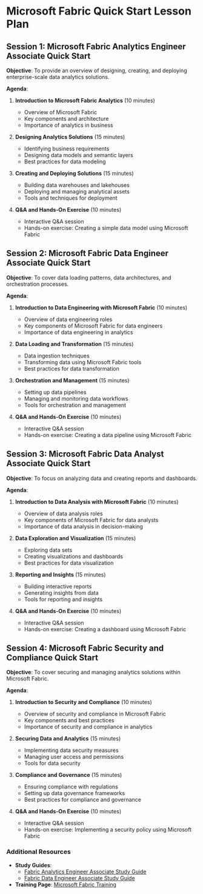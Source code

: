 
# Microsoft Fabric Quick Start Lesson Plan

## Session 1: Microsoft Fabric Analytics Engineer Associate Quick Start
**Objective**: To provide an overview of designing, creating, and deploying enterprise-scale data analytics solutions.

**Agenda**:
1. **Introduction to Microsoft Fabric Analytics** (10 minutes)
   - Overview of Microsoft Fabric
   - Key components and architecture
   - Importance of analytics in business

2. **Designing Analytics Solutions** (15 minutes)
   - Identifying business requirements
   - Designing data models and semantic layers
   - Best practices for data modeling

3. **Creating and Deploying Solutions** (15 minutes)
   - Building data warehouses and lakehouses
   - Deploying and managing analytical assets
   - Tools and techniques for deployment

4. **Q&A and Hands-On Exercise** (10 minutes)
   - Interactive Q&A session
   - Hands-on exercise: Creating a simple data model using Microsoft Fabric

## Session 2: Microsoft Fabric Data Engineer Associate Quick Start
**Objective**: To cover data loading patterns, data architectures, and orchestration processes.

**Agenda**:
1. **Introduction to Data Engineering with Microsoft Fabric** (10 minutes)
   - Overview of data engineering roles
   - Key components of Microsoft Fabric for data engineers
   - Importance of data engineering in analytics

2. **Data Loading and Transformation** (15 minutes)
   - Data ingestion techniques
   - Transforming data using Microsoft Fabric tools
   - Best practices for data transformation

3. **Orchestration and Management** (15 minutes)
   - Setting up data pipelines
   - Managing and monitoring data workflows
   - Tools for orchestration and management

4. **Q&A and Hands-On Exercise** (10 minutes)
   - Interactive Q&A session
   - Hands-on exercise: Creating a data pipeline using Microsoft Fabric

## Session 3: Microsoft Fabric Data Analyst Associate Quick Start
**Objective**: To focus on analyzing data and creating reports and dashboards.

**Agenda**:
1. **Introduction to Data Analysis with Microsoft Fabric** (10 minutes)
   - Overview of data analysis roles
   - Key components of Microsoft Fabric for data analysts
   - Importance of data analysis in decision-making

2. **Data Exploration and Visualization** (15 minutes)
   - Exploring data sets
   - Creating visualizations and dashboards
   - Best practices for data visualization

3. **Reporting and Insights** (15 minutes)
   - Building interactive reports
   - Generating insights from data
   - Tools for reporting and insights

4. **Q&A and Hands-On Exercise** (10 minutes)
   - Interactive Q&A session
   - Hands-on exercise: Creating a dashboard using Microsoft Fabric

## Session 4: Microsoft Fabric Security and Compliance Quick Start
**Objective**: To cover securing and managing analytics solutions within Microsoft Fabric.

**Agenda**:
1. **Introduction to Security and Compliance** (10 minutes)
   - Overview of security and compliance in Microsoft Fabric
   - Key components and best practices
   - Importance of security and compliance in analytics

2. **Securing Data and Analytics** (15 minutes)
   - Implementing data security measures
   - Managing user access and permissions
   - Tools for data security

3. **Compliance and Governance** (15 minutes)
   - Ensuring compliance with regulations
   - Setting up data governance frameworks
   - Best practices for compliance and governance

4. **Q&A and Hands-On Exercise** (10 minutes)
   - Interactive Q&A session
   - Hands-on exercise: Implementing a security policy using Microsoft Fabric

### Additional Resources
- **Study Guides**:
  - [Fabric Analytics Engineer Associate Study Guide](https://learn.microsoft.com/en-us/credentials/certifications/fabric-analytics-engineer-associate/)
  - [Fabric Data Engineer Associate Study Guide](https://learn.microsoft.com/en-us/credentials/certifications/fabric-data-engineer-associate/)
- **Training Page**: [Microsoft Fabric Training](https://learn.microsoft.com/en-us/training/fabric/)
